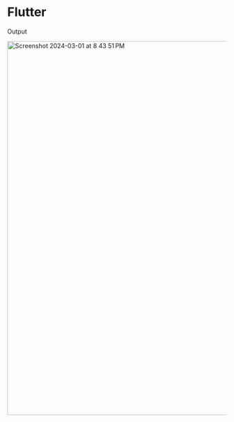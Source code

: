 # Flutter

Output

<img width="859" alt="Screenshot 2024-03-01 at 8 43 51 PM" src="https://github.com/arham1999/Flutter/assets/37631361/b3ae7ef4-f577-4e04-acc0-3595648ed8d3">
